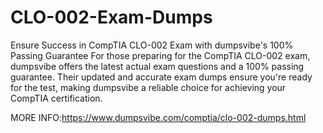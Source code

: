 # CLO-002-Exam-Dumps
Ensure Success in CompTIA CLO-002 Exam with dumpsvibe's 100% Passing Guarantee For those preparing for the CompTIA CLO-002 exam, dumpsvibe offers the latest actual exam questions and a 100% passing guarantee. Their updated and accurate exam dumps ensure you're ready for the test, making dumpsvibe a reliable choice for achieving your CompTIA certification.

MORE INFO:https://www.dumpsvibe.com/comptia/clo-002-dumps.html

